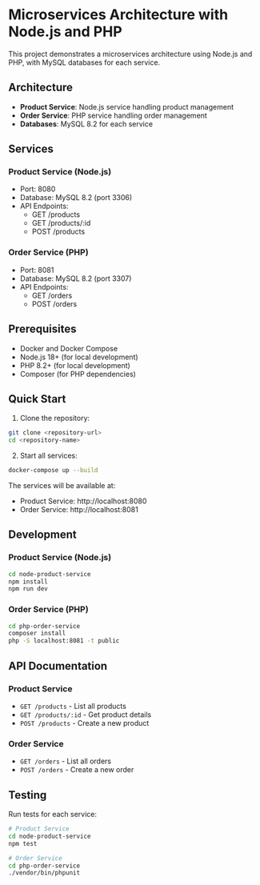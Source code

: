 # Microservices Architecture with Node.js and PHP

This project demonstrates a microservices architecture using Node.js and PHP, with MySQL databases for each service.

## Architecture

- **Product Service**: Node.js service handling product management
- **Order Service**: PHP service handling order management
- **Databases**: MySQL 8.2 for each service

## Services

### Product Service (Node.js)
- Port: 8080
- Database: MySQL 8.2 (port 3306)
- API Endpoints:
  - GET /products
  - GET /products/:id
  - POST /products

### Order Service (PHP)
- Port: 8081
- Database: MySQL 8.2 (port 3307)
- API Endpoints:
  - GET /orders
  - POST /orders

## Prerequisites

- Docker and Docker Compose
- Node.js 18+ (for local development)
- PHP 8.2+ (for local development)
- Composer (for PHP dependencies)

## Quick Start

1. Clone the repository:
```bash
git clone <repository-url>
cd <repository-name>
```

2. Start all services:
```bash
docker-compose up --build
```

The services will be available at:
- Product Service: http://localhost:8080
- Order Service: http://localhost:8081

## Development

### Product Service (Node.js)
```bash
cd node-product-service
npm install
npm run dev
```

### Order Service (PHP)
```bash
cd php-order-service
composer install
php -S localhost:8081 -t public
```

## API Documentation

### Product Service
- `GET /products` - List all products
- `GET /products/:id` - Get product details
- `POST /products` - Create a new product

### Order Service
- `GET /orders` - List all orders
- `POST /orders` - Create a new order

## Testing

Run tests for each service:
```bash
# Product Service
cd node-product-service
npm test

# Order Service
cd php-order-service
./vendor/bin/phpunit
``` 